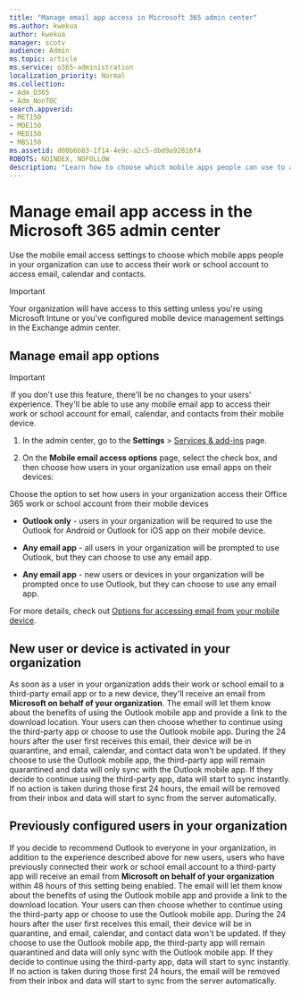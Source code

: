 ```yaml
---
title: "Manage email app access in Microsoft 365 admin center"
ms.author: kwekua
author: kwekua
manager: scotv
audience: Admin
ms.topic: article
ms.service: o365-administration
localization_priority: Normal
ms.collection: 
- Adm_O365
- Adm_NonTOC
search.appverid:
- MET150
- MOE150
- MED150
- MBS150
ms.assetid: d00b6b83-1f14-4e9c-a2c5-dbd9a92816f4
ROBOTS: NOINDEX, NOFOLLOW
description: "Learn how to choose which mobile apps people can use to access email, calendar, and contacts."
---
```


# Manage email app access in the Microsoft 365 admin center

Use the mobile email access settings to choose which mobile apps people in your organization can use to access their work or school account to access email, calendar and contacts.
  
> [!IMPORTANT]
> Your organization will have access to this setting unless you're using Microsoft Intune or you've configured mobile device management settings in the Exchange admin center. 
  
## Manage email app options

> [!IMPORTANT]
>  If you don't use this feature, there'll be no changes to your users' experience. They'll be able to use any mobile email app to access their work or school account for email, calendar, and contacts from their mobile device. 
    
1. In the admin center, go to the **Settings** \> <a href="https://go.microsoft.com/fwlink/p/?linkid=2053743" target="_blank">Services &amp; add-ins</a> page. 

2. On the **Mobile email access options** page, select the check box, and then choose how users in your organization use email apps on their devices:
  
Choose the option to set how users in your organization access their Office 365 work or school account from their mobile devices
  
- **Outlook only** - users in your organization will be required to use the Outlook for Android or Outlook for iOS app on their mobile device. 
    
- **Any email app** - all users in your organization will be prompted to use Outlook, but they can choose to use any email app. 
    
- **Any email app** - new users or devices in your organization will be prompted once to use Outlook, but they can choose to use any email app. 
    
For more details, check out [Options for accessing email from your mobile device](access-email-from-a-mobile-device.md).
  
## New user or device is activated in your organization

As soon as a user in your organization adds their work or school email to a third-party email app or to a new device, they'll receive an email from **Microsoft on behalf of your organization**. The email will let them know about the benefits of using the Outlook mobile app and provide a link to the download location. Your users can then choose whether to continue using the third-party app or choose to use the Outlook mobile app. During the 24 hours after the user first receives this email, their device will be in quarantine, and email, calendar, and contact data won't be updated. If they choose to use the Outlook mobile app, the third-party app will remain quarantined and data will only sync with the Outlook mobile app. If they decide to continue using the third-party app, data will start to sync instantly. If no action is taken during those first 24 hours, the email will be removed from their inbox and data will start to sync from the server automatically.
  
## Previously configured users in your organization

If you decide to recommend Outlook to everyone in your organization, in addition to the experience described above for new users, users who have previously connected their work or school email account to a third-party app will receive an email from **Microsoft on behalf of your organization** within 48 hours of this setting being enabled. The email will let them know about the benefits of using the Outlook mobile app and provide a link to the download location. Your users can then choose whether to continue using the third-party app or choose to use the Outlook mobile app. During the 24 hours after the user first receives this email, their device will be in quarantine, and email, calendar, and contact data won't be updated. If they choose to use the Outlook mobile app, the third-party app will remain quarantined and data will only sync with the Outlook mobile app. If they decide to continue using the third-party app, data will start to sync instantly. If no action is taken during those first 24 hours, the email will be removed from their inbox and data will start to sync from the server automatically. 
  

